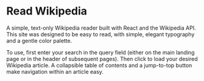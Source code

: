 # Read Wikipedia

A simple, text-only Wikipedia reader built with React and the Wikipedia API. This site was designed to be easy to read, with simple, elegant typography and a gentle color palette. 

To use, first enter your search in the query field (either on the main landing page or in the header of subsequent pages). Then click to load your desired Wikipedia article. A collapsible table of contents and a jump-to-top button make navigation within an article easy.
